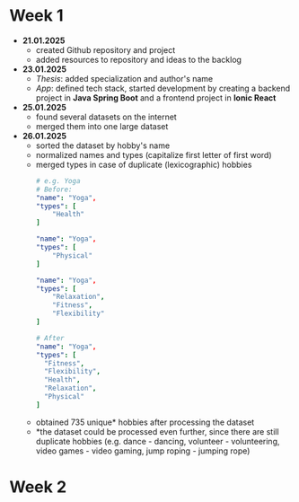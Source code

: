# Week 1
- **21.01.2025**
    - created Github repository and project
    - added resources to repository and ideas to the backlog
- **23.01.2025**
    - *Thesis*: added specialization and author's name
    - *App*: defined tech stack, started development by creating a backend project in **Java Spring Boot** and a frontend project in **Ionic React**
- **25.01.2025**
    - found several datasets on the internet
    - merged them into one large dataset
- **26.01.2025**
    - sorted the dataset by hobby's name
    - normalized names and types (capitalize first letter of first word)
    - merged types in case of duplicate (lexicographic) hobbies
        ```yaml
        # e.g. Yoga
        # Before:
        "name": "Yoga",
        "types": [
        	"Health"
        ]
        
        "name": "Yoga",
        "types": [
        	"Physical"
        ]

        "name": "Yoga",
        "types": [
        	"Relaxation",
        	"Fitness",
        	"Flexibility"
        ]

        # After
        "name": "Yoga",
        "types": [
          "Fitness",
          "Flexibility",
          "Health",
          "Relaxation",
          "Physical"
        ]
        ```
    - obtained 735 unique* hobbies after processing the dataset
    - *the dataset could be processed even further, since there are still duplicate hobbies (e.g. dance - dancing, volunteer - volunteering, video games - video gaming, jump roping - jumping rope)
    

# Week 2    
